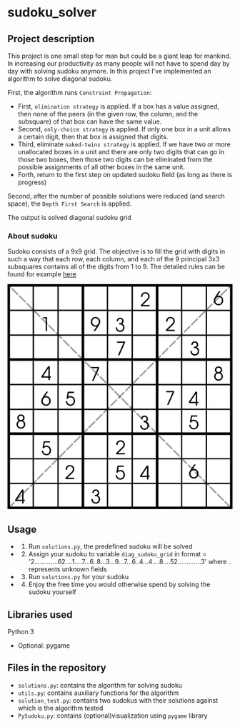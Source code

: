 # sudoku_solver

## Project description
This project is one small step for man but could be a giant leap for mankind. In increasing our productivity as many people will not have to spend day by day with solving sudoku anymore.
In this project I've implemented an algorithm to solve diagonal sudoku.

First, the algorithm runs `Constraint Propagation`:
- First, `elimination strategy` is applied. If a box has a value assigned, then none of the peers (in the given row, the column, and the subsquare) of that box can have the same value.
- Second, `only-choice strategy` is applied. If only one box in a unit allows a certain digit, then that box is assigned that digits.
- Third, eliminate `naked-twins strategy` is applied. If we have two or more unallocated boxes in a unit and there are only two digits that can go in those two boxes, then those two digits can be eliminated from the possible assignments of all other boxes in the same unit.
- Forth, return to the first step on updated sudoku field (as long as there is progress)

Second, after the number of possible solutions were reduced (and search space), the `Depth First Search` is applied.

The output is solved diagonal sudoku grid 

### About sudoku
Sudoku consists of a 9x9 grid. The objective is to fill the grid with digits in such a way that each row, each column, and each of the 9 principal 3x3 subsquares contains all of the digits from 1 to 9. The detailed rules can be found for example [here](https://www.conceptispuzzles.com/index.aspx?uri=puzzle/sudoku/rules)

![Sudoku](sudoku_diagonal.png)

## Usage
- 1. Run `solutions.py`, the predefined sudoku will be solved
- 2. Assign your sudoku to variable `diag_sudoku_grid` in format  = '2.............62....1....7...6..8...3...9...7...6..4...4....8....52.............3' where `.` represents unknown fields
- 3. Run `solutions.py` for your sudoku
- 4. Enjoy the free time you would otherwise spend by solving the sudoku yourself

## Libraries used
Python 3
- Optional: pygame

## Files in the repository
- `solutions.py`: contains the algorithm for solving sudoku
- `utils.py`: contains auxiliary functions for the algorithm
- `solution_test.py`: contains two sudokus with their solutions against which is the algorithm tested
- `PySudoku.py`: contains (optional)visualization using `pygame` library 

 
